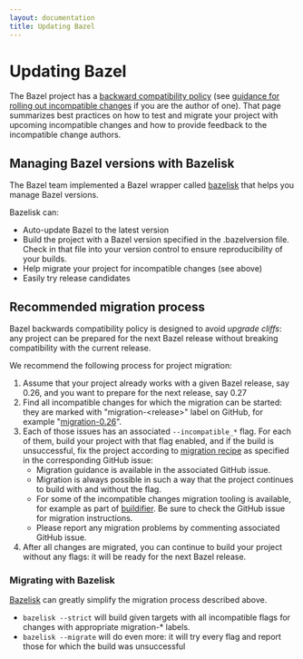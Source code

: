 ```yaml
---
layout: documentation
title: Updating Bazel
---
```


# Updating Bazel

The Bazel project has a [backward compatibility
policy](https://docs.bazel.build/versions/master/backward-compatibility.html)
(see [guidance for rolling out incompatible
changes](https://www.bazel.build/maintaining/breaking-changes-guide.html) if you are the
author of one). That page summarizes best practices on how to test and migrate
your project with upcoming incompatible changes and how to provide feedback to
the incompatible change authors.

## Managing Bazel versions with Bazelisk

The Bazel team implemented a Bazel wrapper called
[bazelisk](https://github.com/bazelbuild/bazelisk) that helps you manage Bazel
versions.

Bazelisk can:
*   Auto-update Bazel to the latest version
*   Build the project with a Bazel version specified in the .bazelversion
    file. Check in that file into your version control to ensure reproducibility
    of your builds.
*   Help migrate your project for incompatible changes (see above)
*   Easily try release candidates

## Recommended migration process

Bazel backwards compatibility policy is designed to avoid _upgrade cliffs_: any
project can be prepared for the next Bazel release without breaking
compatibility with the current release.

We recommend the following process for project migration:


1. Assume that your project already works with a given Bazel release, say 0.26,
   and you want to prepare for the next release, say 0.27
2. Find all incompatible changes for which the migration can be started: they are marked with
   "migration-\<release\>" label on GitHub, for example
   "[migration-0.26](https://github.com/bazelbuild/bazel/issues?utf8=%E2%9C%93&q=label%3Amigration-0.26+)".
3. Each of those issues has an associated `--incompatible_*` flag. For each of
   them, build your project with that flag enabled, and if the build is
   unsuccessful, fix the project according to [migration
   recipe](https://docs.bazel.build/versions/master/backward-compatibility.html#incompatible-changes-and-migration-recipes)
   as specified in the corresponding GitHub issue:
    *   Migration guidance is available in the associated GitHub issue.
    *   Migration is always possible in such a way that the project continues to build with and without the flag.
    *   For some of the incompatible changes migration tooling is available, for
        example as part of
        [buildifier](https://github.com/bazelbuild/buildtools/releases). Be sure
        to check the GitHub issue for migration instructions.
    *   Please report any migration problems by commenting associated GitHub issue.
4. After all changes are migrated, you can continue to build your project
   without any flags: it will be ready for the next Bazel release.


### Migrating with Bazelisk

[Bazelisk](https://github.com/bazelbuild/bazelisk) can
greatly simplify the migration process described above.

*   `bazelisk --strict` will build given targets with all incompatible flags for
     changes with appropriate migration-* labels.
*   `bazelisk --migrate` will do even more: it will try every flag and report
     those for which the build was unsuccessful
